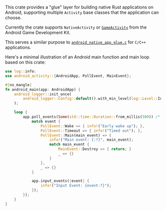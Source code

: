 This crate provides a "glue" layer for building native Rust applications on Android, supporting multiple `Activity` base classes that the application can choose.

Currently the crate supports `NativeActivity` or [`GameActivity`](https://developer.android.com/games/agdk/integrate-game-activity) from the Android Game Development Kit.

This serves a similar purpose to [`android_native_app_glue.c`](https://android.googlesource.com/platform/development/+/4948c163663ecc343c97e4c2a2139234f1d3273f/ndk/sources/android/native_app_glue) for `C/C++` applications.

Here's a minimal illustration of an Android main function and main loop based on this crate:

```rust
use log::info;
use android_activity::{AndroidApp, PollEvent, MainEvent};

#[no_mangle]
fn android_main(app: AndroidApp) {
    android_logger::init_once(
        android_logger::Config::default().with_min_level(log::Level::Info)
    );

    loop {
        app.poll_events(Some(std::time::Duration::from_millis(500)) /* timeout */, |event| {
            match event {
                PollEvent::Wake => { info!("Early wake up"); },
                PollEvent::Timeout => { info!("Timed out"); },
                PollEvent::Main(main_event) => {
                    info!("Main event: {:?}", main_event);
                    match main_event {
                        MainEvent::Destroy => { return; }
                        _ => {}
                    }
                },
                _ => {}
            }

            app.input_events(|event| {
                info!("Input Event: {event:?}");
            });
        });
    }
}
```
